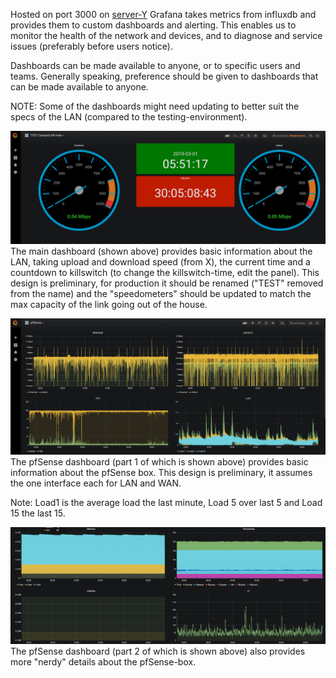 Hosted on port 3000 on [server-Y](devices/Y.md)
Grafana takes metrics from influxdb and provides them to custom dashboards and alerting. This enables us to monitor the health of the network and devices, and to diagnose and service issues (preferably before users notice).

Dashboards can be made available to anyone, or to specific users and teams. Generally speaking, preference should be given to dashboards that can be made available to anyone.

NOTE: Some of the dashboards might need updating to better suit the specs of the LAN (compared to the testing-environment).

![](images/grafana-test-main.png)
The main dashboard (shown above) provides basic information about the LAN, taking upload and download speed (from X), the current time and a countdown to killswitch (to change the killswitch-time, edit the panel). This design is preliminary, for production it should be renamed ("TEST" removed from the name) and the "speedometers" should be updated to match the max capacity of the link going out of the house.

![](images/grafana-pfsense-panel-1.png)
The pfSense dashboard (part 1 of which is shown above) provides basic information about the pfSense box. This design is preliminary, it assumes the one interface each for LAN and WAN.

Note: Load1 is the average load the last minute, Load 5 over last 5 and Load 15 the last 15.

![](images/grafana-pfsense-panel-2.png)
The pfSense dashboard (part 2 of which is shown above) also provides more "nerdy" details about the pfSense-box.
